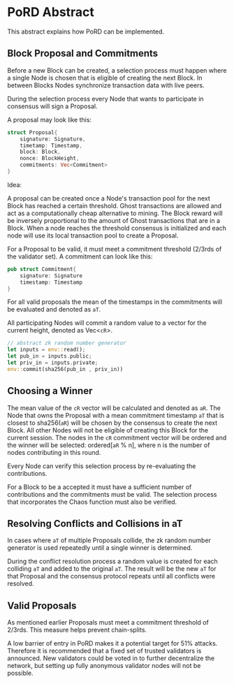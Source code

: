 # PoRD Abstract
This abstract explains how PoRD can be implemented.

## Block Proposal and Commitments
Before a new Block can be created, a selection process must happen where a single Node is chosen that is eligible of creating the next Block. In between Blocks Nodes synchronize transaction data with live peers.

During the selection process every Node that wants to participate in consensus will sign a Proposal.

A proposal may look like this:

```rust
struct Proposal{
    signature: Signature,
    timetamp: Timestamp,
    block: Block,
    nonce: BlockHeight,
    commitments: Vec<Commitment>
}

```

Idea:

A proposal can be created once a Node's transaction pool for the next Block has reached a certain threshold. Ghost transactions are allowed and act as a computationally cheap alternative to mining. The Block reward will be inversely proportional to the amount of Ghost transactions that are in a Block. When a node reaches the threshold consensus is initialized and each node will use its local transaction pool to create a Proposal.


For a Proposal to be valid, it must meet a commitment threshold (2/3rds of the validator set). A commitment can look like this:

```rust
pub struct Commitment{
    signature: Signature
    timestamp: Timestamp
}
```

For all valid proposals the mean of the timestamps in the commitments will be evaluated and denoted as `aT`.

All participating Nodes will commit a random value to a vector for the current height, denoted as Vec<`cR`>.

```rust
// abstract zk random number generator
let inputs = env::read();
let pub_in = inputs.public;
let priv_in = inputs.private;
env::commit(sha256(pub_in , priv_in))
```

## Choosing a Winner

The mean value of the `cR` vector will be calculated and denoted as `aR`. The Node that owns the Proposal with a mean commitment timestamp `aT` that is closest to sha256(`aR`) will be chosen by the consensus to create the next Block. All other Nodes will not be eligible of creating this Block for the current session. The nodes in the `cR` commitment vector will be ordered and the winner will be selected: ordered[`aR` % n], where n is the number of nodes contributing in this round.

Every Node can verify this selection process by re-evaluating the contributions.

For a Block to be a accepted it must have a sufficient number of contributions and the commitments must be valid. The selection process that incorporates the Chaos function must also be verified.

## Resolving Conflicts and Collisions in aT

In cases where `aT` of multiple Proposals collide, the zk random number generator is used repeatedly until a single winner is determined.

During the conflict resolution process a random value is created for each colliding `aT` and added to the original `aT`. The result will be the new `aT` for that Proposal and the consensus protocol repeats until all conflicts were resolved.

## Valid Proposals
As mentioned earlier Proposals must meet a commitment threshold of 2/3rds. This measure helps prevent chain-splits.

A low barrier of entry in PoRD makes it a potential target for 51% attacks. Therefore it is recommended that a fixed set of trusted validators is announced. New validators could be voted in to further decentralize the network, but setting up fully anonymous validator nodes will not be possible.
